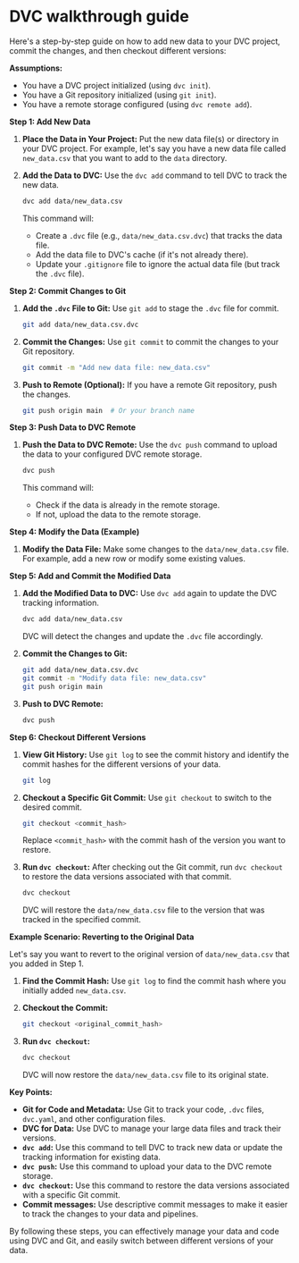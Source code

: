 # DVC walkthrough guide

Here's a step-by-step guide on how to add new data to your DVC project, commit the changes, and then checkout different versions:

**Assumptions:**

*   You have a DVC project initialized (using `dvc init`).
*   You have a Git repository initialized (using `git init`).
*   You have a remote storage configured (using `dvc remote add`).

**Step 1: Add New Data**

1.  **Place the Data in Your Project:** Put the new data file(s) or directory in your DVC project. For example, let's say you have a new data file called `new_data.csv` that you want to add to the `data` directory.

2.  **Add the Data to DVC:** Use the `dvc add` command to tell DVC to track the new data.

    ```bash
    dvc add data/new_data.csv
    ```

    This command will:

    *   Create a `.dvc` file (e.g., `data/new_data.csv.dvc`) that tracks the data file.
    *   Add the data file to DVC's cache (if it's not already there).
    *   Update your `.gitignore` file to ignore the actual data file (but track the `.dvc` file).

**Step 2: Commit Changes to Git**

1.  **Add the `.dvc` File to Git:** Use `git add` to stage the `.dvc` file for commit.

    ```bash
    git add data/new_data.csv.dvc
    ```

2.  **Commit the Changes:** Use `git commit` to commit the changes to your Git repository.

    ```bash
    git commit -m "Add new data file: new_data.csv"
    ```

3.  **Push to Remote (Optional):** If you have a remote Git repository, push the changes.

    ```bash
    git push origin main  # Or your branch name
    ```

**Step 3: Push Data to DVC Remote**

1.  **Push the Data to DVC Remote:** Use the `dvc push` command to upload the data to your configured DVC remote storage.

    ```bash
    dvc push
    ```

    This command will:

    *   Check if the data is already in the remote storage.
    *   If not, upload the data to the remote storage.

**Step 4: Modify the Data (Example)**

1.  **Modify the Data File:** Make some changes to the `data/new_data.csv` file. For example, add a new row or modify some existing values.

**Step 5: Add and Commit the Modified Data**

1.  **Add the Modified Data to DVC:** Use `dvc add` again to update the DVC tracking information.

    ```bash
    dvc add data/new_data.csv
    ```

    DVC will detect the changes and update the `.dvc` file accordingly.

2.  **Commit the Changes to Git:**

    ```bash
    git add data/new_data.csv.dvc
    git commit -m "Modify data file: new_data.csv"
    git push origin main
    ```

3.  **Push to DVC Remote:**

    ```bash
    dvc push
    ```

**Step 6: Checkout Different Versions**

1.  **View Git History:** Use `git log` to see the commit history and identify the commit hashes for the different versions of your data.

    ```bash
    git log
    ```

2.  **Checkout a Specific Git Commit:** Use `git checkout` to switch to the desired commit.

    ```bash
    git checkout <commit_hash>
    ```

    Replace `<commit_hash>` with the commit hash of the version you want to restore.

3.  **Run `dvc checkout`:** After checking out the Git commit, run `dvc checkout` to restore the data versions associated with that commit.

    ```bash
    dvc checkout
    ```

    DVC will restore the `data/new_data.csv` file to the version that was tracked in the specified commit.

**Example Scenario: Reverting to the Original Data**

Let's say you want to revert to the original version of `data/new_data.csv` that you added in Step 1.

1.  **Find the Commit Hash:** Use `git log` to find the commit hash where you initially added `new_data.csv`.

2.  **Checkout the Commit:**

    ```bash
    git checkout <original_commit_hash>
    ```

3.  **Run `dvc checkout`:**

    ```bash
    dvc checkout
    ```

    DVC will now restore the `data/new_data.csv` file to its original state.

**Key Points:**

*   **Git for Code and Metadata:** Use Git to track your code, `.dvc` files, `dvc.yaml`, and other configuration files.
*   **DVC for Data:** Use DVC to manage your large data files and track their versions.
*   **`dvc add`:** Use this command to tell DVC to track new data or update the tracking information for existing data.
*   **`dvc push`:** Use this command to upload your data to the DVC remote storage.
*   **`dvc checkout`:** Use this command to restore the data versions associated with a specific Git commit.
*   **Commit messages:** Use descriptive commit messages to make it easier to track the changes to your data and pipelines.

By following these steps, you can effectively manage your data and code using DVC and Git, and easily switch between different versions of your data.
